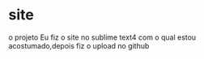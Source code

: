 # site
o projeto
Eu fiz o site no sublime text4 com o qual estou acostumado,depois fiz o upload no github
